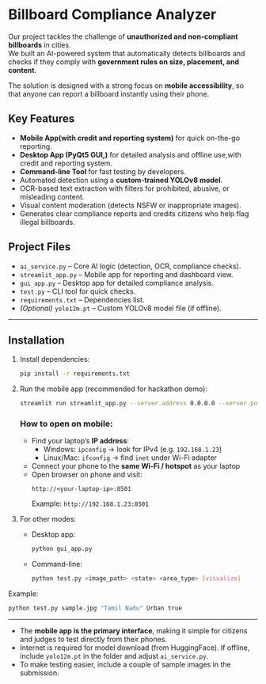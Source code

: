 # Billboard Compliance Analyzer  

Our project tackles the challenge of **unauthorized and non-compliant billboards** in cities.  
We built an AI-powered system that automatically detects billboards and checks if they comply with **government rules on size, placement, and content**.  

The solution is designed with a strong focus on **mobile accessibility**, so that anyone can report a billboard instantly using their phone.  



## Key Features
- **Mobile App(with credit and reporting system)** for quick on-the-go reporting.  
- **Desktop App (PyQt5 GUI,)** for detailed analysis and offline use,with credit and reporting system. 
- **Command-line Tool** for fast testing by developers.  
- Automated detection using a **custom-trained YOLOv8 model**.  
- OCR-based text extraction with filters for prohibited, abusive, or misleading content.  
- Visual content moderation (detects NSFW or inappropriate images).  
- Generates clear compliance reports and credits citizens who help flag illegal billboards.  



## Project Files
- `ai_service.py` – Core AI logic (detection, OCR, compliance checks).  
- `streamlit_app.py` – Mobile app for reporting and dashboard view.  
- `gui_app.py` – Desktop app for detailed compliance analysis.  
- `test.py` – CLI tool for quick checks.  
- `requirements.txt` – Dependencies list.  
- *(Optional)* `yolo12m.pt` – Custom YOLOv8 model file (if offline).  

---

## Installation
1. Install dependencies:  
   ```bash
   pip install -r requirements.txt
   ```

2. Run the mobile app (recommended for hackathon demo):  
   ```bash
   streamlit run streamlit_app.py --server.address 0.0.0.0 --server.port 8501
   ```  

   ### How to open on mobile:
   - Find your laptop’s **IP address**:  
     - Windows: `ipconfig` → look for IPv4 (e.g. `192.168.1.23`)  
     - Linux/Mac: `ifconfig` → find `inet` under Wi-Fi adapter  
   - Connect your phone to the **same Wi-Fi / hotspot** as your laptop  
   - Open browser on phone and visit:  
     ```
     http://<your-laptop-ip>:8501
     ```  
     Example: `http://192.168.1.23:8501`  

3. For other modes:  
   - Desktop app:  
     ```bash
     python gui_app.py
     ```  
   - Command-line:  
     ```bash
     python test.py <image_path> <state> <area_type> [visualize]
     ```  

Example:  
```bash
python test.py sample.jpg "Tamil Nadu" Urban true
```  

---


- The **mobile app is the primary interface**, making it simple for citizens and judges to test directly from their phones.  
- Internet is required for model download (from HuggingFace). If offline, include `yolo12m.pt` in the folder and adjust `ai_service.py`.  
- To make testing easier, include a couple of sample images in the submission.  
